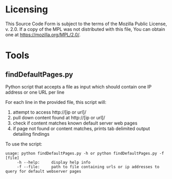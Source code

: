 # Licensing

This Source Code Form is subject to the terms of the Mozilla Public
License, v. 2.0. If a copy of the MPL was not distributed with this
file, You can obtain one at https://mozilla.org/MPL/2.0/.

# Tools

## findDefaultPages.py 

Python script that accepts a file as input which should contain one IP address or one URL per line

For each line in the provided file, this script will:

1. attempt to access http://[ip or url]/
2. pull down content found at http://[ip or url]/
3. check if content matches known default server web pages
4. if page not found or content matches, prints tab delimited output detailing findings 

To use the script:
```
usage: python findDefaultPages.py -h or python findDefaultPages.py -f [file]
     -h --help:     display help info
     -f --file:     path to file containing urls or ip addresses to query for default webserver pages
```

